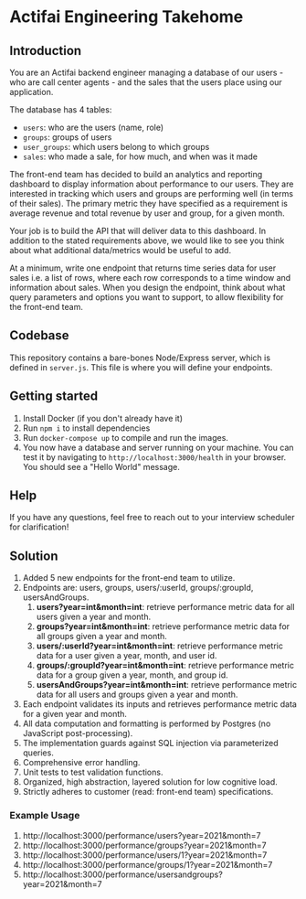 # Actifai Engineering Takehome

## Introduction

You are an Actifai backend engineer managing a database of our users - who are call center agents - and the sales that
the users place using our application.

The database has 4 tables:

- `users`: who are the users (name, role)
- `groups`: groups of users
- `user_groups`: which users belong to which groups
- `sales`: who made a sale, for how much, and when was it made

The front-end team has decided to build an analytics and reporting dashboard to display information about performance
to our users. They are interested in tracking which users and groups are performing well (in terms of their sales). The
primary metric they have specified as a requirement is average revenue and total revenue by user and group, for a given
month.

Your job is to build the API that will deliver data to this dashboard. In addition to the stated requirements above, we
would like to see you think about what additional data/metrics would be useful to add.

At a minimum, write one endpoint that returns time series data for user sales i.e. a list of rows, where each row
corresponds to a time window and information about sales. When you design the endpoint, think  about what query
parameters and options you want to support, to allow flexibility for the front-end team.

## Codebase

This repository contains a bare-bones Node/Express server, which is defined in `server.js`. This file is where you will
define your endpoints.

## Getting started

1. Install Docker (if you don't already have it)
2. Run `npm i` to install dependencies
3. Run `docker-compose up` to compile and run the images.
4. You now have a database and server running on your machine. You can test it by navigating to `http://localhost:3000/health` in
your browser. You should see a "Hello World" message.

## Help

If you have any questions, feel free to reach out to your interview scheduler for clarification!

## Solution

1. Added 5 new endpoints for the front-end team to utilize.
2. Endpoints are: users, groups, users/:userId, groups/:groupId, usersAndGroups.
    1. **users?year=int&month=int**: retrieve performance metric data for all users given a year and month.
    2. **groups?year=int&month=int**: retrieve performance metric data for all groups given a year and month.
    3. **users/:userId?year=int&month=int**: retrieve performance metric data for a user given a year, month, and user id.
    4. **groups/:groupId?year=int&month=int**: retrieve performance metric data for a group given a year, month, and group id.
    5. **usersAndGroups?year=int&month=int**: retrieve performance metric data for all users and groups given a year and month.
3. Each endpoint validates its inputs and retrieves performance metric data for a given year and month.
4. All data computation and formatting is performed by Postgres (no JavaScript post-processing).
5. The implementation guards against SQL injection via parameterized queries.
6. Comprehensive error handling.
7. Unit tests to test validation functions.
8. Organized, high abstraction, layered solution for low cognitive load.
9. Strictly adheres to customer (read: front-end team) specifications.

### Example Usage

1. http://localhost:3000/performance/users?year=2021&month=7
2. http://localhost:3000/performance/groups?year=2021&month=7
3. http://localhost:3000/performance/users/1?year=2021&month=7
4. http://localhost:3000/performance/groups/1?year=2021&month=7
5. http://localhost:3000/performance/usersandgroups?year=2021&month=7
